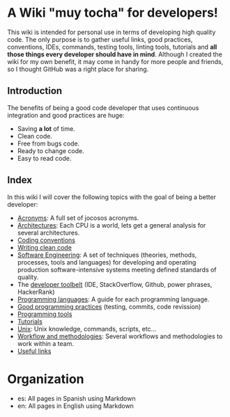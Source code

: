# A Wiki "muy tocha" for developers!

This wiki is intended for personal use in terms of developing high quality code. The only purpose is to gather useful links, good practices, conventions, IDEs, commands, testing tools, linting tools, tutorials and **all those things every developer should have in mind**. Although I created the wiki for my own benefit, it may come in handy for more people and friends, so I thought GitHub was a right place for sharing.

## Introduction

The benefits of being a good code developer that uses continuous integration and good practices are huge:

* Saving **a lot** of time.
* Clean code.
* Free from bugs code.
* Ready to change code.
* Easy to read code.

## Index

In this wiki I will cover the following topics with the goal of being a better developer:

* [Acronyms](https://github.com/Catacrockers/WikiTocha/blob/master/en/acronyms/main.md): A full set of jocosos acronyms.
* [Architectures](https://github.com/Catacrockers/WikiTocha/blob/master/en/architectures/main.md): Each CPU is a world, lets get a general analysis for several architectures.
* [Coding conventions](https://github.com/Catacrockers/WikiTocha/blob/master/en/coding_conventions/coding_conventions.md)
* [Writing clean code](https://github.com/Catacrockers/WikiTocha/blob/master/en/clean_code/clean_code.md)
* [Software Engineering](): A set of techniques (theories, methods, processes, tools and languages) for developing and operating production software-intensive systems meeting defined standards of quality.
* The [developer toolbelt](https://github.com/Catacrockers/WikiTocha/blob/master/en/developer_toolbelt/developer_toolbelt.md) (IDE, StackOverflow, Github, power phrases, HackerRank)
* [Programming languages](https://github.com/Catacrockers/WikiTocha/blob/master/en/programming_languages/main.md): A guide for each programming language.
* [Good programming practices](https://github.com/Catacrockers/WikiTocha/blob/master/en/good_practices/good_practices.md) (testing, commits, code revission)
* [Programming tools](https://github.com/Catacrockers/WikiTocha/blob/master/en/programming_tools/programming_tools.md)
* [Tutorials](https://github.com/Catacrockers/WikiTocha/blob/master/en/tutorials/tutorials.md)
* [Unix](https://github.com/Catacrockers/WikiTocha/blob/master/en/unix/main.md): Unix knowledge, commands, scripts, etc...
* [Workflow and methodologies](https://github.com/Catacrockers/WikiTocha/blob/master/en/workflow/main.md): Several workflows and methodologies to work within a team.
* [Useful links](https://github.com/Catacrockers/WikiTocha/blob/master/en/useful_links/useful_links.md)

# Organization

* es: All pages in Spanish using Markdown
* en: All pages in English using Markdown
